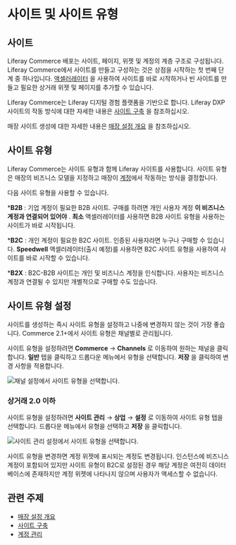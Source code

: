 # 사이트 및 사이트 유형

## 사이트

Liferay Commerce 배포는 사이트, 페이지, 위젯 및 계정의 계층 구조로 구성됩니다. Liferay Commerce에서 사이트를 만들고 구성하는 것은 상점을 시작하는 첫 번째 단계 중 하나입니다. [액셀러레이터](../starting-a-store/accelerators.md) 을 사용하여 사이트를 바로 시작하거나 빈 사이트를 만들고 필요한 상거래 위젯 및 페이지를 추가할 수 있습니다.

Liferay Commerce는 Liferay 디지털 경험 플랫폼을 기반으로 합니다. Liferay DXP 사이트의 작동 방식에 대한 자세한 내용은 [사이트 구축](https://help.liferay.com/hc/ko/articles/360018171231-Building-a-Site) 을 참조하십시오.

매장 사이트 생성에 대한 자세한 내용은 [매장 설정 개요](../starting-a-store/store-setup-overview.md) 을 참조하십시오.

## 사이트 유형

Liferay Commerce는 사이트 유형과 함께 Liferay 사이트를 사용합니다. 사이트 유형은 매장의 비즈니스 모델을 지정하고 매장이 [계정](../users-and-accounts/account-management.md)에서 작동하는 방식을 결정합니다.

다음 사이트 유형을 사용할 수 있습니다.

***B2B** : 기업 계정이 필요한 B2B 사이트. 구매를 하려면 개인 사용자 계정 **이 비즈니스 계정과 연결되어 있어야** . **최소** 액셀러레이터를 사용하면 B2B 사이트 유형을 사용하는 사이트가 바로 시작됩니다.

***B2C** : 개인 계정이 필요한 B2C 사이트. 인증된 사용자라면 누구나 구매할 수 있습니다. **Speedwell** 액셀러레이터(출시 예정)를 사용하면 B2C 사이트 유형을 사용하여 사이트를 바로 시작할 수 있습니다.

***B2X** : B2C-B2B 사이트는 개인 및 비즈니스 계정을 인식합니다. 사용자는 비즈니스 계정과 연결될 수 있지만 개별적으로 구매할 수도 있습니다.

## 사이트 유형 설정

사이트를 생성하는 즉시 사이트 유형을 설정하고 나중에 변경하지 않는 것이 가장 좋습니다. Commerce 2.1+에서 사이트 유형은 채널별로 관리됩니다.

사이트 유형을 설정하려면 **Commerce** &rarr; **Channels** 로 이동하여 원하는 채널을 클릭합니다. **일반** 탭을 클릭하고 드롭다운 메뉴에서 유형을 선택합니다. **저장** 을 클릭하여 변경 사항을 적용합니다.

![채널 설정에서 사이트 유형을 선택합니다.](./sites-and-site-types/images/02.png)

### 상거래 2.0 이하

사이트 유형을 설정하려면 **사이트 관리** → **상업** → **설정** 로 이동하여 사이트 유형 탭을 선택합니다. 드롭다운 메뉴에서 유형을 선택하고 **저장** 을 클릭합니다.

![사이트 관리 설정에서 사이트 유형을 선택합니다.](./sites-and-site-types/images/01.png)

사이트 유형을 변경하면 계정 위젯에 표시되는 계정도 변경됩니다. 인스턴스에 비즈니스 계정이 포함되어 있지만 사이트 유형이 B2C로 설정된 경우 해당 계정은 여전히 데이터베이스에 존재하지만 계정 위젯에 나타나지 않으며 사용자가 액세스할 수 없습니다.

## 관련 주제

* [매장 설정 개요](../starting-a-store/store-setup-overview.md)
* [사이트 구축](https://learn.liferay.com/dxp/latest/ko/site-building.html)
* [계정 관리](../users-and-accounts/account-management.md)
